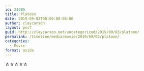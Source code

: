 ```yaml
---
id: 21085
title: Platoon
date: 2019-09-03T00:00:00-06:00
author: claycarson
layout: post
guid: http://claycarson.net/uncategorized/2019/09/03/platoon/
permalink: /timeline/media/movie/2019/09/03/platoon/
categories:
  - Movie
format: aside
---
```

<div class="media-details"></div>

<div class="media-creator"></div>

<div class="media-rating">☆☆☆☆☆</div>